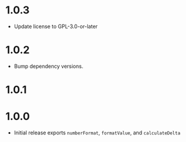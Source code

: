 # 1.0.3

- Update license to GPL-3.0-or-later

# 1.0.2

- Bump dependency versions.

# 1.0.1

# 1.0.0

- Initial release exports `numberFormat`, `formatValue`, and `calculateDelta`
